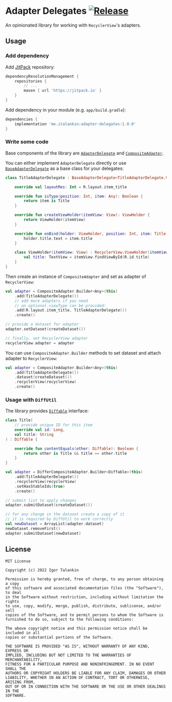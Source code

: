 # Adapter Delegates [![Release](https://jitpack.io/v/me.italankin/adapter-delegates.svg)](https://jitpack.io/#me.italankin/adapter-delegates)


An opinionated library for working with `RecyclerView`'s adapters.

## Usage

### Add dependency

Add [JitPack](https://jitpack.io/) repository:

```groovy
dependencyResolutionManagement {
    repositories {
        // ...
        maven { url 'https://jitpack.io' }
    }
}
```

Add dependency in your module (e.g. `app/build.gradle`):

```groovy
dependencies {
    implementation 'me.italankin:adapter-delegates:1.0.0'
}
```

### Write some code

Base components of the library are [`AdapterDelegate`](adapter-delegates/src/main/java/me/italankin/adapterdelegates/AdapterDelegate.kt) and [`CompositeAdapter`](adapter-delegates/src/main/java/me/italankin/adapterdelegates/CompositeAdapter.java).

You can either implement `AdapterDelegate` directly or use [`BaseAdapterDelegate`](adapter-delegates/src/main/java/me/italankin/adapterdelegates/BaseAdapterDelegate.kt) as a base class for your delegates:

```kotlin
class TitleAdapterDelegate : BaseAdapterDelegate<TitleAdapterDelegate.ViewHolder, Title>() {

    override val layoutRes: Int = R.layout.item_title

    override fun isType(position: Int, item: Any): Boolean {
        return item is Title
    }

    override fun createViewHolder(itemView: View): ViewHolder {
        return ViewHolder(itemView)
    }

    override fun onBind(holder: ViewHolder, position: Int, item: Title) {
        holder.title.text = item.title
    }

    class ViewHolder(itemView: View) : RecyclerView.ViewHolder(itemView) {
        val title: TextView = itemView.findViewById(R.id.title)
    }
}
```

Then create an instance of `CompositeAdapter` and set as adapter of `RecyclerView`:

```kotlin
val adapter = CompositeAdapter.Builder<Any>(this)
    .add(TitleAdapterDelegate())
    // add more adapters if you need
    // an optional viewType can be provided:
    .add(R.layout.item_title, TitleAdapterDelegate())
    .create()

// provide a dataset for adapter
adapter.setDataset(createDataset())

// finally, set RecyclerView adapter
recyclerView.adapter = adapter
```

You can use `CompositeAdapter.Builder` methods to set dataset and attach adapter to `RecyclerView`:

```kotlin
val adapter = CompositeAdapter.Builder<Any>(this)
    .add(TitleAdapterDelegate())
    .dataset(createDataset())
    .recyclerView(recyclerView)
    .create()
```

### Usage with `DiffUtil`

The library provides [`Diffable`](adapter-delegates/src/main/java/me/italankin/adapterdelegates/Diffable.kt) interface:

```kotlin
class Title(
    // provide unique ID for this item
    override val id: Long,
    val title: String
) : Diffable {

    override fun contentEquals(other: Diffable): Boolean {
        return other is Title && title == other.title
    }
}
```

```kotlin
val adapter = DifferCompositeAdapter.Builder<Diffable>(this)
    .add(TitleAdapterDelegate())
    .recyclerView(recyclerView)
    .setHasStableIds(true)
    .create()

// submit list to apply changes
adapter.submitDataset(createDataset())

// for any change in the dataset create a copy of it
// it is required by DiffUtil to work correctly
val newDataset = ArrayList(adapter.dataset)
newDataset.removeFirst()
adapter.submitDataset(newDataset)
```

## License

	MIT License

	Copyright (c) 2022 Igor Talankin

	Permission is hereby granted, free of charge, to any person obtaining a copy
	of this software and associated documentation files (the "Software"), to deal
	in the Software without restriction, including without limitation the rights
	to use, copy, modify, merge, publish, distribute, sublicense, and/or sell
	copies of the Software, and to permit persons to whom the Software is
	furnished to do so, subject to the following conditions:

	The above copyright notice and this permission notice shall be included in all
	copies or substantial portions of the Software.

	THE SOFTWARE IS PROVIDED "AS IS", WITHOUT WARRANTY OF ANY KIND, EXPRESS OR
	IMPLIED, INCLUDING BUT NOT LIMITED TO THE WARRANTIES OF MERCHANTABILITY,
	FITNESS FOR A PARTICULAR PURPOSE AND NONINFRINGEMENT. IN NO EVENT SHALL THE
	AUTHORS OR COPYRIGHT HOLDERS BE LIABLE FOR ANY CLAIM, DAMAGES OR OTHER
	LIABILITY, WHETHER IN AN ACTION OF CONTRACT, TORT OR OTHERWISE, ARISING FROM,
	OUT OF OR IN CONNECTION WITH THE SOFTWARE OR THE USE OR OTHER DEALINGS IN THE
	SOFTWARE.
